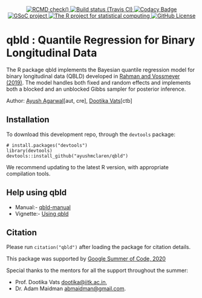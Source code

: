 <p align="center">
    <a href="https://github.com/ayushmclaren/qbld/actions">
    <img src="https://github.com/ayushmclaren/qbld/workflows/R-CMD-check/badge.svg"    
         alt="RCMD check()">    
    <a href="https://travis-ci.com/github/ayushmclaren/qbld">
    <img src="https://travis-ci.com/ayushmclaren/qbld.svg?branch=master"
         alt="Build status (Travis CI)">
    <a href="https://www.codacy.com/manual/ayushmclaren/qbld?utm_source=github.com&amp;utm_medium=referral&amp;utm_content=ayushmclaren/qbld&amp;utm_campaign=Badge_Grade">
    <img src="https://app.codacy.com/project/badge/Grade/3ee1436280ad4736bf4f6f909bf881fd"    
         alt="Codacy Badge"> 
    <a href="https://summerofcode.withgoogle.com/projects/#6628115486343168">
    <img src="https://img.shields.io/badge/Google-Funded-success?style=flat&logo=Google"
         alt="GSoC project">
      <a href="https://www.r-project.org/">
    <img src="https://img.shields.io/badge/100%25--blue?style=flat&logo=R"
         alt="The R project for statistical computing"> 
    <a href="https://github.com/ayushmclaren/qbld/blob/master/LICENSE">
    <img src="https://img.shields.io/github/license/ayushmclaren/qbld"
         alt="GitHub License"> </a>      
</p> 





# qbld : Quantile Regression for Binary Longitudinal Data
The R package qbld implements the Bayesian quantile regression model for binary longitudinal data (QBLD) developed in [Rahman and Vossmeyer (2019)](https://arxiv.org/abs/1909.05560). The model handles both fixed and random effects and implements both a blocked and an unblocked Gibbs sampler for posterior inference.

Author: [Ayush Agarwal](https://www.linkedin.com/in/ayushmclaren/)\[aut, cre\], [Dootika Vats](http://home.iitk.ac.in/~dootika/)\[ctb\]

## Installation
To download this development repo,  through the `devtools` package:

```{r}
# install.packages("devtools")
library(devtools)
devtools::install_github("ayushmclaren/qbld")
```
We recommend updating to the latest R version, with appropriate compilation tools.

## Help using qbld
*  Manual:- [qbld-manual](https://github.com/ayushmclaren/ExplainIt/blob/master/qbld-manual.pdf)  
*  Vignette:- [Using qbld](https://github.com/ayushmclaren/ExplainIt/blob/master/Using%20qbld.pdf)  

## Citation
Please run `citation("qbld")` after loading the package for citation details.

This package was supported by [Google Summer of Code, 2020](https://summerofcode.withgoogle.com/projects/#6628115486343168)

Special thanks to the mentors for all the support throughout the summer:

*  Prof. Dootika Vats <dootika@iitk.ac.in>,     
*  Dr. Adam Maidman <abmaidman@gmail.com>.    
